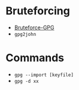 # Bruteforcing
* [Bruteforce-GPG](https://github.com/mathewmarcus/bruteforce-gpg)
* `gpg2john`

# Commands
* ```gpg --import [keyfile]```
* `gpg -d xx`

